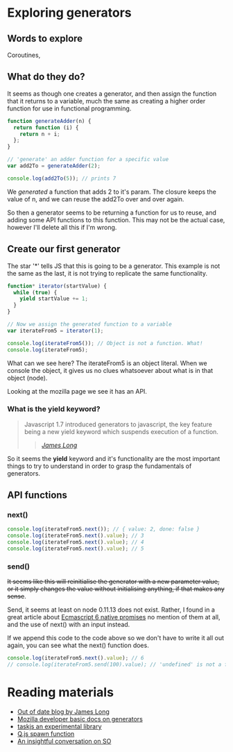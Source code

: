 # Exploring generators

## Words to explore
Coroutines,

## What do they do?

It seems as though one creates a generator, and then assign
the function that it returns to a variable, much the same as
creating a higher order function for use in functional
programming.

```js
function generateAdder(n) {
  return function (i) {
    return n + i;
  };
}

// 'generate' an adder function for a specific value
var add2To = generateAdder(2);

console.log(add2To(5)); // prints 7
```

We *generated* a function that adds 2 to it's param.
The closure keeps the value of n, and we can reuse the add2To
over and over again.

So then a generator seems to be returning a function for us to
reuse, and adding some API functions to this function. This may
not be the actual case, however I'll delete all this if I'm
wrong.

## Create our first generator

The star '*' tells JS that this is going to be a generator.
This example is not the same as the last, it is not trying to
replicate the same functionality.

```js
function* iterator(startValue) {
  while (true) {
    yield startValue += 1;
  }
}

// Now we assign the generated function to a variable
var iterateFrom5 = iterator(1);

console.log(iterateFrom5()); // Object is not a function. What!
console.log(iterateFrom5);
```

What can we see here? The iterateFrom5 is an object literal. When we console the
object, it gives us no clues whatsoever about what is in that object (node).

Looking at the mozilla page we see it has an API.

### What is the yield keyword?
> Javascript 1.7 introduced generators to javascript, the key feature being a
> new yield keyword which suspends execution of a function.
>> <cite>*[James Long](http://jlongster.com/2012/10/05/javascript-yield.html)*
</cite>

So it seems the **yield** keyword and it's functionality are the most important
things to try to understand in order to grasp the fundamentals of generators.

## API functions
### next()

```js
console.log(iterateFrom5.next()); // { value: 2, done: false }
console.log(iterateFrom5.next().value); // 3
console.log(iterateFrom5.next().value); // 4
console.log(iterateFrom5.next().value); // 5
```

### send()

~~It seems like this will reinitialise the generator with a new parameter value,
or it simply changes the value without initialising anything, if that makes any
sense~~.

Send, it seems at least on node 0.11.13 does not exist. Rather, I found in a
great article about [Ecmascript 6 native promises](http://www.html5rocks.com/en/tutorials/es6/promises/)
no mention of them at all, and the use of next() with an input instead.

If we append this code to the code above so we don't have to write it all out
again, you can see what the next() function does.

```js
console.log(iterateFrom5.next().value); // 6
// console.log(iterateFrom5.send(100).value); // 'undefined' is not a function

```

# Reading materials
- [Out of date blog by James Long](http://jlongster.com/2012/10/05/javascript-yield.html)
- [Mozilla developer basic docs on generators](https://developer.mozilla.org/en-US/docs/Web/JavaScript/Reference/Statements/function*)
- [taskjs an experimental library](http://taskjs.org/)
- [Q.js spawn function](https://github.com/kriskowal/q/wiki/API-Reference#qspawngeneratorfunction)
- [An insightful conversation on SO](http://stackoverflow.com/questions/23099855/koa-co-bluebird-or-q-generators-promises-thunks-interplay-node-js)
